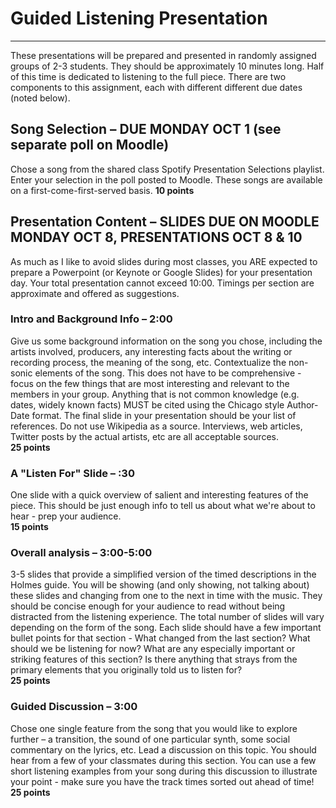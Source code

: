 # Guided Listening Presentation

---

These presentations will be prepared and presented in randomly assigned groups of 2-3 students.
They should be approximately 10 minutes long. Half of this time is dedicated to listening to the full piece.
There are two components to this assignment, each with different different due dates (noted below).

## Song Selection – DUE MONDAY OCT 1 (see separate poll on Moodle)
Chose a song from the shared class Spotify Presentation Selections playlist. Enter your selection in the poll posted to Moodle. These songs are available on a first-come-first-served basis.
**10 points**

## Presentation Content – SLIDES DUE ON MOODLE MONDAY OCT 8, PRESENTATIONS OCT 8 & 10
As much as I like to avoid slides during most classes, you ARE expected to prepare a Powerpoint (or Keynote or Google Slides) for your presentation day. Your total presentation cannot exceed 10:00. Timings per section are approximate and offered as suggestions.

### Intro and Background Info – 2:00
Give us some background information on the song you chose, including the artists involved, producers, any interesting facts about the writing or recording process, the meaning of the song, etc. Contextualize the non-sonic elements of the song. This does not have to be comprehensive - focus on the few things that are most interesting and relevant to the members in your group. Anything that is not common knowledge (e.g. dates, widely known facts) MUST be cited using the Chicago style Author-Date format. The final slide in your presentation should be your list of references. Do not use Wikipedia as a source. Interviews, web articles, Twitter posts by the actual artists, etc are all acceptable sources.  
**25 points**

### A "Listen For" Slide – :30
One slide with a quick overview of salient and interesting features of the piece. This should be just enough info to tell us about what we're about to hear - prep your audience.  
**15 points**

### Overall analysis – 3:00-5:00
3-5 slides that provide a simplified version of the timed descriptions in the Holmes guide. You will be showing (and only showing, not talking about) these slides and changing from one to the next in time with the music. They should be concise enough for your audience to read without being distracted from the listening experience. The total number of slides will vary depending on the form of the song. Each slide should have a few important bullet points for that section - What changed from the last section? What should we be listening for now? What are any especially important or striking features of this section? Is there anything that strays from the primary elements that you originally told us to listen for?  
**25 points**

### Guided Discussion – 3:00
Chose one single feature from the song that you would like to explore further – a transition, the sound of one particular synth, some social commentary on the lyrics, etc. Lead a discussion on this topic. You should hear from a few of your classmates during this section. You can use a few short listening examples from your song during this discussion to illustrate your point - make sure you have the track times sorted out ahead of time!  
**25 points**
